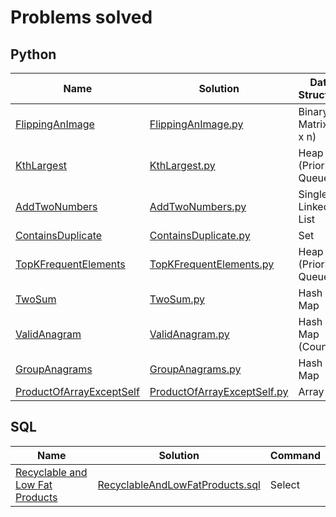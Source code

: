 # Problems solved

## Python
| Name | Solution | Data Structure | 
| --- | --- | --- | 
| [FlippingAnImage](https://leetcode.com/problems/flipping-an-image/) | [FlippingAnImage.py](https://github.com/samacciu23/LeetCode/blob/main/problems/python/matrix/FlippingAnImage.py) | Binary Matrix (n x n) |
| [KthLargest](https://leetcode.com/problems/kth-largest-element-in-a-stream/) | [KthLargest.py](https://github.com/samacciu23/LeetCode/blob/main/problems/python/heap%20(priority)%20queue/KthLargest.py) | Heap (Priority) Queue |
| [AddTwoNumbers](https://leetcode.com/problems/add-two-numbers/) | [AddTwoNumbers.py](https://github.com/samacciu23/LeetCode/blob/main/problems/python/single%20linked%20list/AddTwoNumbers.py) | Single Linked List |
| [ContainsDuplicate](https://leetcode.com/problems/add-two-numbers/) | [ContainsDuplicate.py](https://github.com/samacciu23/LeetCode/blob/main/problems/python/set/ContainsDuplicate.py) | Set |
| [TopKFrequentElements](https://leetcode.com/problems/top-k-frequent-elements/) | [TopKFrequentElements.py](https://github.com/samacciu23/LeetCode/blob/main/problems/python/heap%20(priority)%20queue/TopKFrequentElements.py) | Heap (Priority) Queue |
| [TwoSum](https://leetcode.com/problems/two-sum/) | [TwoSum.py](https://github.com/samacciu23/LeetCode/blob/main/problems/python/hash%20map/TwoSum.py) | Hash Map |
| [ValidAnagram](https://leetcode.com/problems/valid-anagram/) | [ValidAnagram.py](https://github.com/samacciu23/LeetCode/blob/main/problems/python/hash%20map/ValidAnagram.py) | Hash Map (Counter) |
| [GroupAnagrams](https://leetcode.com/problems/group-anagrams/) | [GroupAnagrams.py](https://github.com/samacciu23/LeetCode/blob/main/problems/python/hash%20map/GroupAnagrams.py) | Hash Map |
| [ProductOfArrayExceptSelf](https://leetcode.com/problems/product-of-array-except-self/) | [ProductOfArrayExceptSelf.py](https://github.com/samacciu23/LeetCode/blob/main/problems/python/array/ProductOfArrayExceptSelf.py) | Array |

## SQL
| Name | Solution | Command | 
| --- | --- | --- | 
| [Recyclable and Low Fat Products](https://leetcode.com/problems/recyclable-and-low-fat-products/) | [RecyclableAndLowFatProducts.sql](https://github.com/samacciu23/LeetCode/blob/main/problems/sql/select/RecyclableAndLowFatProducts.sql) | Select |
